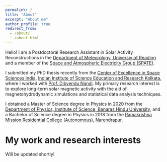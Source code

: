 ```yaml
---
permalink: /
title: "About"
excerpt: "About me"
author_profile: true
redirect_from: 
  - /about/
  - /about.html
---
```


Hello! I am a Postdoctoral Research Assistant in Solar Activity Reconstructions in the [Department of Meteorology, Universiy of Reading](https://research.reading.ac.uk/meteorology/) and a member of the [Space and Atmospheric Electricity Group (SPATE)](https://research.reading.ac.uk/met-spate/). 

I submitted my PhD thesis recently from the [Center of Excellence in Space Sciences India](www.cessi.in), [Indian Institute of Science Education and Research Kolkata.](https://www.iiserkol.ac.in/) where I worked with [Prof. Dibyendu Nandi](https://en.wikipedia.org/wiki/Dibyendu_Nandi). My primary research interest is to explore long-term solar magnetic activity with the aid of magnetohydrodynamic simulations and statistical data analysis techniques.

I obtained a Master of Science degree in Physics in 2020 from the [Department of Physics, Institute of Science, Banaras Hindu University](https://www.bhu.ac.in/site/UnitHomeTemplate/1_147_1103_Institute-of-Science-Home), and a Bachelor of Science degree in Physics in 2018 from the [Ramakrishna Mission Residential College (Autonomous), Narendrapur.](https://rkmrc.in/)


My work and research interests
======

Will be updated shortly!

